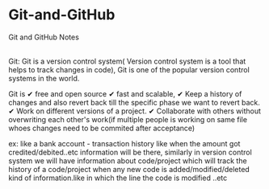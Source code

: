 # Git-and-GitHub
Git and GitHub Notes

<br>
Git: Git is a version control system( Version control system is a tool that helps to track changes in code), Git is one of the popular version control systems in the world.

Git is 
✔ free and open source
✔ fast and scalable,
✔ Keep a history of changes and also revert back till the specific phase we want to revert back.
✔ Work on different versions of a project.
✔ Collaborate with others without overwriting each other's work(if multiple people is working on same file whoes changes need to be commited after acceptance) 

ex: like a bank account - transaction history like when the amount got credited/debited..etc information will be there, similarly in version control system we will have information about code/project which will track the history of a code/project when any new code is added/modified/deleted kind of information.like in which the line the code is modified ..etc
